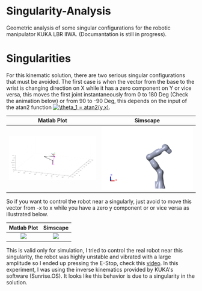 # Singularity-Analysis
Geometric analysis of some singular configurations for the robotic manipulator KUKA LBR IIWA. (Documantation is still in progress).

# Singularities
For this kinematic solution, there are two serious singular configurations that must be avoided. The first case is when the vector from the base to the wrist is changing direction on X while it has a zero component on Y or vice versa, this moves the first joint instantaneously from 0 to 180 Deg (Check the animation below) or from 90 to -90 Deg, this depends on the input of the atan2 function <a href="https://www.codecogs.com/eqnedit.php?latex=\theta_1&space;=&space;atan2(y,x)" target="_blank"><img src="https://latex.codecogs.com/gif.latex?\theta_1&space;=&space;atan2(y,x)" title="\theta_1 = atan2(y,x)" /></a>.



Matlab Plot             |  Simscape
:-------------------------:|:-------------------------:
<img src="https://github.com/AlaaAlassi/Singularity-Analysis/blob/master/Assets/Singularities/ShoulderSing/SigShoulderX.gif?raw=true" width="500">  |   <img src="https://github.com/AlaaAlassi/Singularity-Analysis/blob/master/Assets/Singularities/ShoulderSing/SigShoulderXR.gif?raw=true" width="500">

So if you want to control the robot near a singularly, just avoid to move this vector from -x to x while you have a zero y component or or vice versa as illustrated below. 


Matlab Plot              |  Simscape
:-------------------------:|:-------------------------:
<img src="https://github.com/AlaaAlassi/IIWA-Robot-Simulation/blob/master/Assets/Singularities/ShoulderSing/SigShoulderXY.gif?raw=true" width="500">  |  <img src="https://github.com/AlaaAlassi/IIWA-Robot-Simulation/blob/master/Assets/Singularities/ShoulderSing/SigShoulderXR3.gif" width="500">

This is valid only for simulation, I tried to control the real robot near this singularity, the robot was highly unstable and vibrated with a large amplitude so I ended up pressing the E-Stop, check this [video](https://youtu.be/-SAkOiPgs9U). In this experiment, I was using the inverse kinematics provided by KUKA's software (Sunrise.OS). It looks like this behavior is due to a singularity in the solution. 
